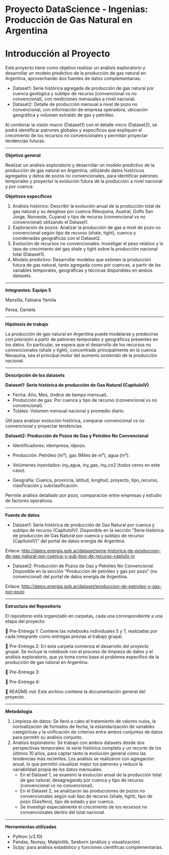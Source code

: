 # Proyecto DataScience - Ingenias: Producción de Gas Natural en Argentina
# **Introducción al Proyecto**
Este proyecto tiene como objetivo realizar un análisis exploratorio y desarrollar un modelo predictivo de la producción de gas natural en Argentina, aprovechando dos fuentes de datos complementarias:

*  Dataset1: Serie histórica agregada de producción de gas natural por cuenca geológica y subtipo de recurso (convencional vs no convencional), con mediciones mensuales a nivel nacional.
*   Dataset2: Detalle de producción mensual a nivel de pozo no convencional, con información de empresa operadora, ubicación geográfica y volumen extraído de gas y petróleo.

Al combinar la visión macro (Dataset1) con el detalle micro (Dataset2), se podrá identificar patrones globales y específicos que expliquen el crecimiento de los recursos no convencionales y permitan proyectar tendencias futuras.

---

**Objetivo general**

Realizar un análisis exploratorio y desarrollar un modelo predictivo de la producción de gas natural en Argentina, utilizando datos históricos agregados y datos de pozos no convencionales, para identificar patrones temporales y proyectar la evolución futura de la producción a nivel nacional y por cuenca.

**Objetivos específicos**


1.   Análisis histórico: Describir la evolución anual de la producción total de gas natural y su desglose por cuenca (Neuquina, Austral, Golfo San Jorge, Noroeste, Cuyana) y tipo de recurso (convencional vs no convencional) utilizando el Dataset1.
2.   Exploración de pozos: Analizar la producción de gas a nivel de pozo no convencional según tipo de recurso (shale, tight),  cuenca y coordenadas geográficas con el Dataset2.
3. Evolución de recursos no convencionales: Investigar el peso relativo y la tasa de crecimiento del gas shale y tight sobre la producción nacional total (Dataset1).
4. Modelo predictivo: Desarrollar modelos que estimen la producción futura de gas natural, tanto agregada como por cuencas, a partir de las variables temporales, geográficas y técnicas disponibles en ambos datasets.

---
**Integrantes: Equipo 5**

Mansilla, Fabiana Yamila

Perea, Daniela

---
**Hipótesis de trabajo**

La producción de gas natural en Argentina puede modelarse y predecirse con precisión a partir de patrones temporales y geográficos presentes en los datos. En particular, se espera que el desarrollo de los recursos no convencionales (shale y tight), concentrado principalmente en la cuenca Neuquina, sea el principal motor del aumento sostenido de la producción nacional.

---

**Descripción de los datasets**

**Dataset1: Serie histórica de producción de Gas Natural (CapítuloIV)**

*   Fecha: Año, Mes, (índice de tiempo mensual).
*   Producción de gas: Por cuenca y tipo de recurso (convencional vs no convencional).
*   Totales: Volumen mensual nacional y promedio diario.

Útil para analizar evolución histórica, comparar convencional vs no convencional y proyectar tendencias.

**Dataset2: Producción de Pozos de Gas y Petróleo No Convencional**

*  Identificadores: idempresa, idpozo.

*  Producción: Petróleo (m³), gas (Miles de m³), agua (m³).

*  Volúmenes inyectados: iny_agua, iny_gas, iny_co2 (todos ceros en este caso).

*  Geografía: Cuenca, provincia, latitud, longitud, proyecto, tipo_recurso, clasificación y subclasificación.

Permite análisis detallado por pozo, comparación entre empresas y estudio de factores operativos.

---

**Fuente de datos**

*  Dataset1: Serie histórica de producción de Gas Natural por cuenca y subtipo de recurso (CapítuloIV). Disponible en la sección “Serie histórica de producción de Gas Natural por cuenca y subtipo de recurso (CapítuloIV)” del portal de datos energía de Argentina.

  Enlace: http://datos.energia.gob.ar/dataset/serie-historica-de-produccion-de-gas-natural-por-cuenca-y-sub-tipo-de-recurso-captulo-iv

*  Dataset2: Producción de Pozos de Gas y Petróleo No Convencional. Disponible en la sección “Producción de petróleo y gas por pozo” (no convencional) del portal de datos energía de Argentina.

  Enlace: http://datos.energia.gob.ar/dataset/produccion-de-petroleo-y-gas-por-pozo
  
---

**Estructura del Repositorio**

El repositorio está organizado en carpetas, cada una correspondiente a una etapa del proyecto:

📁 Pre-Entrega 1: Contiene las notebooks individuales 5 y 7, realizadas por cada integrante como entregas previas al trabajo grupal.

📁 Pre-Entrega 2: En esta carpeta comienza el desarrollo del proyecto grupal. Se incluye la notebook con el proceso de limpieza de datos y el análisis exploratorio, que ya toma como base el problema específico de la producción de gas natural en Argentina. 

📁 Pre-Entrega 3:

📁 Pre-Entrega 4:

📄 README.md: Este archivo contiene la documentación general del proyecto.

---

**Metodología**

1. Limpieza de datos: Se llevó a cabo el tratamiento de valores nulos, la normalización de formatos de fecha, la estandarización de variables categóricas y la unificación de criterios entre ambos conjuntos de datos para permitir su análisis conjunto.
2. Análisis exploratorio: Se trabajó con ambos datasets desde dos perspectivas temporales: la serie histórica completa y un recorte de los últimos 10 años, para captar tanto la evolución general como las tendencias más recientes.
Los análisis se realizaron con agregación anual, lo que permitió visualizar mejor los patrones y reducir la variabilidad propia de los datos mensuales.
   * En el Dataset 1, se examinó la evolución anual de la producción total de gas natural, desagregando por cuenca y tipo de recurso (convencional vs no convencional).
   *  En el Dataset 2, se analizaron las producciones de pozos no convencionales según sub tipo de recurso (shale, tight), tipo de pozo (Gasífero), tipo de estado y por cuenca.
   *  Se investigó especialmente el crecimiento de los recursos no convencionales dentro del total nacional.


---

**Herramientas utilizadas**

* Python (v3.10)
* Pandas, Numpy, Matplotlib, Seaborn (análisis y visualización)
* Scipy: para análisis estadístico y funciones científicas complementarias.
